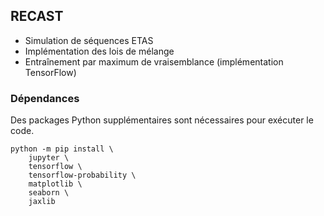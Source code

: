 ## RECAST

* Simulation de séquences ETAS
* Implémentation des lois de mélange
* Entraînement par maximum de vraisemblance (implémentation TensorFlow)

### Dépendances

Des packages Python supplémentaires sont nécessaires pour exécuter le code.
```shell
python -m pip install \
    jupyter \
    tensorflow \
    tensorflow-probability \
    matplotlib \
    seaborn \
    jaxlib
```